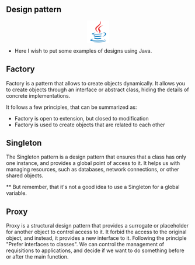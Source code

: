 ## Design pattern

<div style="display: flex; justify-content: center; align-items: center;">
  <img alt="gabriel-Java" height="60" width="60" src="https://raw.githubusercontent.com/devicons/devicon/master/icons/java/java-original.svg">
</div>

- Here I wish to put some examples of designs using Java.

## Factory

Factory is a pattern that allows to create objects dynamically. 
It allows you to create objects through an interface or abstract class, hiding the details of concrete implementations.

It follows a few principles, that can be summarized as:
- Factory is open to extension, but closed to modification
- Factory is used to create objects that are related to each other

## Singleton

The Singleton pattern is a design pattern that ensures that a class has only one instance, and provides a global point of access to it.
It helps us with managing resources, such as databases, network connections, or other shared objects. 

** But remember, that it's not a good idea to use a Singleton for a global variable.


## Proxy

Proxy is a structural design pattern that provides a surrogate or placeholder for another object to control access to it.
It forbid the access to the original object, and instead, it provides a new interface to it. 
Following the principle "Prefer interfaces to classes". We can control the management of requisitions to applications,
and decide if we want to do something before or after the main function.